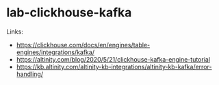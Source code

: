 # lab-clickhouse-kafka
Links:
- https://clickhouse.com/docs/en/engines/table-engines/integrations/kafka/
- https://altinity.com/blog/2020/5/21/clickhouse-kafka-engine-tutorial
- https://kb.altinity.com/altinity-kb-integrations/altinity-kb-kafka/error-handling/
